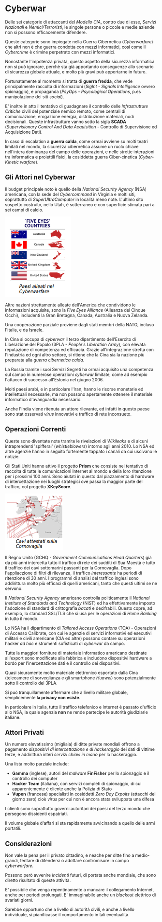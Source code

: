 # Cyberwar

Delle sei categorie di attaccanti del _Modello CIA_, contro due di esse, _Servizi Nazionali_ e _Nemici/Terroristi_, le singole persone o piccole e medie aziende non si possono efficacemente difendere.

Queste categorie sono impiegate nella Guerra Cibernetica (_Cyberwarfare_) che altri non è che guerra condotta con mezzi informatici, così come il _Cybercrime_ è crimine perpetrato con mezzi informatici.

Nonostante l'impotenza privata, questo aspetto della sicurezza informatica non si può ignorare, perchè sta già apportando conseguenze allo scenario di sicurezza globale attuale, e molto più gravi può apportarne in futuro.

Fortunatamente al momento si tratta di **guerra fredda**, che vede principalmente raccolta di informazioni (_SigInt_ - _Signals Intelligence_ ovvero spionaggio), e propaganda (_PsyOps_ - _Psycological Operations_, p.es manipolazione dei siti _social_).

E' inoltre in atto il tentativo di guadagnare il controllo delle _Infrastrutture Critiche_ civili del potenziale nemico remoto, come centrali di comunicazione, erogazione energia, distribuzione materiali, nodi decisionali. Queste infrastrutture vanno sotto la sigla **SCADA** (_Supervisionary Control And Data Acquisition_ - Controllo di Supervisione ed Acquisizione Dati).

In caso di escalation a **guerra calda**, come ormai avviene su molti teatri limitati nel mondo, la sicurezza cibernetica assume un ruolo chiave nell'intera dominanza del campo delle operazioni, e nelle strette interazioni tra informatica e proiettili fisici, la cosiddetta guerra Ciber-cinetica (_Cyber-Kinetic warfare_).

## Gli Attori nel Cyberwar

Il budget principale noto è quello della _National Security Agency_ (NSA) americana, con la sede del _Cybercommand_ in Virginia e molti siti, soprattutto di _SuperUltraComputer_ in località meno note. L'ultimo sito sospetto costruito, nello Utah, è sotterraneo e con superficie stimata pari a sei campi di calcio.

![Attori](../gitbook/images/fiveeyes.png)

Altre nazioni strettamente alleate dell'America che condividono le informazioni acquisite, sono la _Five Eyes Alliance_ (Alleanza dei Cinque Occhi), includenti la Gran Bretagna, Canada, Australia e Nuova Zelanda.

Una cooperazione parziale proviene dagli stati membri della NATO, incluso l'Italia, e da Israele.

In Cina si occupa di _cyberwar_ il terzo dipartimento dell'Esercito di Liberazione del Popolo (3PLA - _People's Liberation Army_), con elevata reputazione di competenza ed efficacia. Grazie all'integrazione stretta con l'industria ed ogni altro settore, si ritiene che la Cina sia la nazione più preparata alla _guerra cibernetica calda_.

La Russia tramite i suoi Servizi Segreti ha ormai acquisito una competenza sul campo in numerose operazioni _cyberwar_ limitate, come ad esempio l'attacco di successo all'Estonia nel giugno 2006.

Molti paesi arabi, e in particolare l'Iran, hanno le risorse monetarie ed intellettuali necessarie, ma non possono apertamente ottenere il materiale informatico d'avanguardia necessario.

Anche l'India viene ritenuta un attore rilevante, ed infatti in questo paese sono stat osservati _virus_ innovativi e traffico di rete inconsueto.

## Operazioni Correnti

Queste sono diventate note tramite le rivelazioni di _Wikileaks_ e di alcuni intraprendenti 'spifferai' (_whistleblowers_) intorno agli anni 2010. Lo NSA ed altre agenzie hanno in seguito fortemente tappato i canali da cui uscivano le notizie.

Gli Stati Uniti hanno attivo il progetto **Prism** che consiste nel tentativo di raccolta di tutte le comunicazioni Internet al mondo e della loro ritenzione per i prossimi 100 anni. Sono aiutati in questo dal piazzamento di hardware di intercettazione nei luoghi strategici ove passa la maggior parte del traffico, col progetto **XKeyScore**.

![Cornov](../gitbook/images/cornov.png)

Il Regno Unito (GCHQ - _Government Communications Head Quarters_) già da più anni intercetta tutto il traffico di rete dei sudditi di Sua Maestà e tutto il traffico dei cavi sottomarini passanti per la Cornovaglia. Dopo l'appliaczione di filtri di rilevanza, il traffico _interessante_ ha periodi di ritenzione di 30 anni. I programmi di analisi del traffico inglesi sono addirittura molto più efficaci di quelli americani, tanto che questi ultimi se ne servono.

Il _National Security Agency_ americano controlla politicamente il _National Institute of Standards and Technology_ (NIST) ed ha effettivamente imposto l'adozione di standard di crittografia _bacati_ e decifrabili. Questo copre, ad esempio, lo standard SSL/TLS che si usa per le operazioni di _Home Banking_ in tutto il mondo.

Lo NSA ha il dipartimento di _Tailored Access Operations_ (TOA) - Operazioni di Accesso Calibrate, con cui le agenzie di servizi informativi ed esecutivi militari e civili americane (CIA ed altre) possono contare su operazioni hacker _ad hoc_ e strumenti sofisticati di _cyberwar_ da campo.

Tutte la maggiori forniture di materiale informatico americano destinate all'export sono modificate alla fabbrica e includono dispositivi hardware a bordo per l'inercettazione dati e il controllo dei dispositivi.

Quasi sicuramente molto materiale elettronico esportato dalla Cina (telecamere di sorveglianza e gli smartphone _Huawei_) sono potenzialmente sotto il controllo del 3PLA.

Si può tranquillamente affermare che a livello militare globale, semplicemente **la privacy non esiste**.

In particolare in Italia, tutto il traffico telefonico e Internet è passato d'ufficio allo NSA, la quale agenzia **non** ne rende partecipe le autorità giudiziarie italiane.

## Attori Privati

Un numero elevatissimo (migliaia) di ditte private mondiali offrono a pagamento _dispositivi di intercettazione e di hackeraggio_ dei dati di vittime terze, e addirittura interi _servizi chiavi in mano_ per lo hackeraggio.

Una lista molto parziale include:

* **Gamma** (inglese), autori del _malware_ **FinFisher** per lo spionaggio e il controllo dei computer
* **Hacker Team** (italiana), con servizi completi di spionaggio, di cui apparentemente è cliente anche la Polizia di Stato
* **Vupen** (francese) specialisti in cosiddetti _Zero Day Expoits_ (attacchi del giorno zero) cioè _virus_ per cui non è ancora stata sviluppata una difesa

I clienti sono soprattutto governi autoritari dei paesi del terzo mondo che persegono dissidenti espatriati.

Il volume globale d'affari si sta rapidamente avvicinando a quello delle armi portatili.

## Considerazioni

Non vale la pena per il privato cittadino, e neache per ditte fino a medio-grandi, tentare di difendersi o adottare contromisure in campo _cyberwarfare_.

Possono però avvenire _incidenti_ futuri, di portata anche mondiale, che sono diretto risultato di queste attività.

E' possibile che venga repentinamente a mancare il collegamento Internet, anche per periodi prolungati. E' immaginabile anche un _blackout_ elettrico di svariati giorni.

Sarebbe opportuno che a livello di autorità civili, e anche a livello individuale, si pianificasse il comportamento in tali eventualità.
